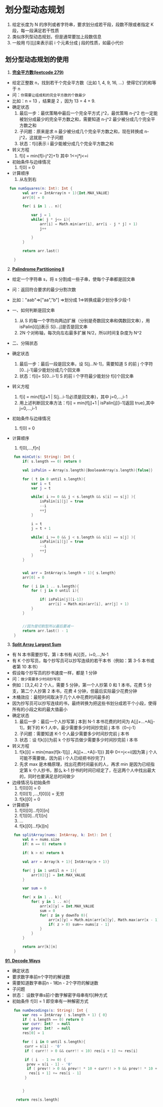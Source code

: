 # 划分型动态规划

1. 给定长度为 N 的序列或者字符串，要求划分成若干段，段数不限或者指定 K 段，每一段满足若干性质
2. 类似序列型动态规划，但是通常要加上段数信息
3. 一般用 f[i][j]来表示前 i 个元素分成 j 段的性质，如最小代价

## 划分型动态规划的使用

1. **[完全平方数(leetcode 279)](https://leetcode.com/problems/perfect-squares/)** 

  

- 给定正整数 n，找到若干个完全平方数（比如 1, 4, 9, 16, ...）使得它们的和等于 n
- 问：`你需要让组成和的完全平方数的个数最少`
- 比如：n = 13 ，结果是 2 ，因为 13 = 4 + 9.
- 确定状态
  1. 最后一步：最优策略中最后一个完全平方式 j^2，最优策略 n-j^2 也一定能被划分成最少的完全平方数之和，需要知道 n-j^2 最少被分成几个完全平方数之和
  2. 子问题：原来是求 n 最少被分成几个完全平方数之和，现在转换成 n-j^2，这就是一个子问题
  3. 状态：f[i]表示 i 最少能被分成几个完全平方数之和
- 转义方程
  1. f[i] = min{f[i-j^2]+1} 其中 1<=j\*j<=i
- 初始条件与边缘情况
  1. f[0] = 0
- 计算顺序
  1. 从左到右

```kotlin
  fun numSquares(n: Int): Int {
        val arr = IntArray(n + 1){Int.MAX_VALUE}
        arr[0] = 0

        for( i in 1 .. n){

            var j = 1
            while( j * j<= i){
                arr[i] = Math.min(arr[i], arr[i - j * j] + 1)
                j++

            }
        }

        return arr.last()
        
    }
```

2. **[Palindrome Partitioning II](https://leetcode.com/problems/palindrome-partitioning-ii/)** 

- 给定一个字符串 s，将 s 分割成一些子串，使每个子串都是回文串
- 问：返回符合要求的最少分割次数
- 比如："aab"=>["aa","b"] =>划分成 1=>转换成最少划分多少段-1

- 一、如何判断是回文串

  1. 从 S 的每一个字符向两边扩展（分别是奇数回文串和偶数回文串），用 isPalin[i][j]表示 S[i...j]是否是回文串
  2. 2N 个对称轴，每次向左右最多扩展 N/2，所以时间复杂度为 N^2

- 二、分隔状态
- 确定状态
  1. 最后一步：最后一段是回文串，设 S[j...N-1]，需要知道 S 的前 j 个字符[0...j-1]最少能划分成几个回文串
  2. 状态：f[i]= S[0...i-1] S 的前 i 个字符最少能划分 f[i]个回文串
- 转义方程
  1. f[i] = min{f[j]+1 | S[j...i-1]必须是回文串}，其中 j=0,...,i-1
  2. 用上述判断回文串方法：f[i] = min{f[j]+1 | isPalin[j][i-1]返回 true},其中 j=0,...,i-1
- 初始条件与边缘情况
  1. f[0] = 0
- 计算顺序
  1. f[0],...,f[n]

```kotlin
    fun minCut(s: String): Int {
        if( s.length == 0) return 0

        val isPalin = Array(s.length){BooleanArray(s.length){false}}

        for ( t in 0 until s.length){
            var i = t 
            var j = t 

            while( i >= 0 && j < s.length && s[i] == s[j] ){
                isPalin[i][j] = true 
                --i
                ++j
            }

            i = t 
            j = t + 1

            while( i >= 0 && j < s.length && s[i] == s[j] ){
                isPalin[i][j] = true 
                --i
                ++j
            }
        }


        val arr = IntArray(s.length + 1){ s.length}
        arr[0] = 0

        for ( i in 1 .. s.length){
            for ( j in 0 until i){

                if( isPalin[j][i-1])
                    arr[i] = Math.min(arr[i], arr[j] + 1)
            }
        }


        //因为是切割型所以最后要减一
        return arr.last() - 1
    }
```

3. **[Split Array Largest Sum](https://leetcode.com/problems/split-array-largest-sum/)**

- 有 N 本书需要抄写，第 i 本书有 A[i]页，i=0,...,N-1
- 有 K 个抄写员，每个抄写员可以抄写连续的若干本书（例如：第 3-5 本书或者第 10 本书）
- 假设每个抄写员的抄书速度一样，都是 1 分钟
- 问：`做少需要多少时间抄写完`
- 例如：[3,2,4] 2 个人，需要 5 分钟，第一个人抄第 0 和 1 本书，花费 5 分支，第二个人抄第 2 本书，花费 4 分钟，但最后实际最少花费分钟
- 木桶效应：最短时间取决于几个人中花费时间最多的
- 因为抄写员可以抄写连续的书，最终转换为把这些书划分成若干个小段，使得所有的小段之和的最大值最小
- 确定状态
  1. 最后一步：最后一个人抄写第 j 本到 N-1 本书花费的时间为 A[j]+...+A[j-1]，剩下的 K-1 人中，最少需要多少时间抄完前 j 本书（0~j-1）
  2. 子问题：需要知道 K-1 个人最少需要多少时间抄完前 j 本书
  3. 状态：设 f[k][i]为前 k 个抄写员做少需要多少时间抄完前 i 本书
- 转义方程
  1. f[k][i] = min{max{f[k-1][j] , A[j]+...+A[i-1]}} 其中 0<=j<=i(因为第 j 个人可能不需要做，因为前 i 个人已经把书抄完了)
  2. 先求 max 是木桶原理，找出花费时间最长的人，再求 min 是因为已经指定第 k 个人抄书，那么 k-1 抄书的时间已经定了，在这两个人中找出最大的，同时也要满足总时间做少
- 边缘情况与初始条件
  1. f[0][0] = 0
  2. f[0][1] ,...,f[0][i] = 无穷
  3. f[k][0] = 0
- 计算顺序
  1. f[0][0]...f[0][n]
  2. f[1][0]...f[1][n]
  3. ...
  4. f[k][0]...f[k][n]

```kotlin
    fun splitArray(nums: IntArray, k: Int): Int {
        val n = nums.size
        if( n == 0) return 0 

        if( k > n) return k 

        val arr = Array(k + 1){ IntArray(n + 1)}

        for( j in 1 until n + 1){
            arr[0][j] = Int.MAX_VALUE
        }

        var sum = 0 

        for( x in 1 .. k){
            for( y in 1 .. n){
                arr[x][y] = Int.MAX_VALUE
                sum = 0 
                for( z in y downTo 0){
                    arr[x][y] = Math.min(arr[x][y], Math.max(arr[x - 1][z], sum))
                    if( z > 0) sum+= nums[z - 1]
                }
            }
        }

        return arr[k][n]
    }
```

**[91. Decode Ways](https://leetcode.com/problems/decode-ways/description/)**
- 确定状态
- 要求数字串前n个字符的解谜数
- 需要知道数字串前n - 1和n - 2个字符的解谜数
- 子问题
- 状态： 设数字串s前i个数字解密字母串有f[i]种方式
- 初始条件 f[0] = 1 即空串有一种解密方式

```kotlin
    fun numDecodings(s: String): Int {
        var res = IntArray ( s.length + 1) { 0}
        if ( s.length == 0) return 0
        var curr: Int?  = null
        var prev: Int?  = null
        res[0] = 1

        for ( i in 0 until s.length){
         curr = s[i] - '0'
         if ( curr!! > 0 && curr!! < 10) res[i + 1] += res[i]

         if ( i  - 1 >= 0) {
          prev = s[i - 1] - '0'
          if ( prev!! > 0 && prev!! * 10 + curr!! > 9 && prev!! * 10 + curr!! < 27 )
           res[i + 1] += res[i - 1]
         }


        }

     return res[s.length]
```
